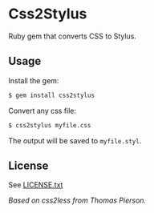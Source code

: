 # Css2Stylus

Ruby gem that converts CSS to Stylus.

## Usage

Install the gem:
```bash
$ gem install css2stylus
```

Convert any css file:
```bash
$ css2stylus myfile.css
```

The output will be saved to `myfile.styl`.

## License
See [LICENSE.txt](https://raw.github.com/dciccale/css2stylus/master/LICENSE.txt)

*Based on css2less from Thomas Pierson.*